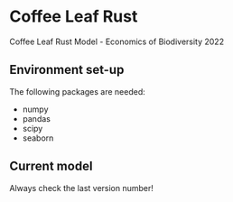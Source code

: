 # Coffee Leaf Rust
 Coffee Leaf Rust Model  - Economics of Biodiversity 2022

## Environment set-up

The following packages are needed:
- numpy
- pandas
- scipy
- seaborn
    
## Current model

Always check the last version number!
